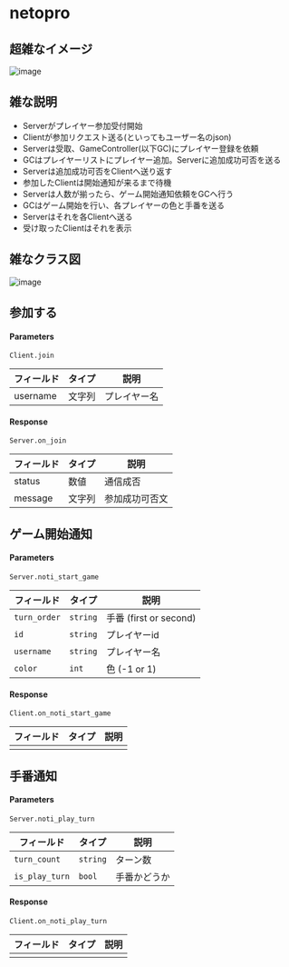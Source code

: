 # netopro

## 超雑なイメージ
![image](https://user-images.githubusercontent.com/12966452/33601139-b1561446-d9ee-11e7-9200-eadb88bfc2e9.png)

## 雑な説明
- Serverがプレイヤー参加受付開始
- Clientが参加リクエスト送る(といってもユーザー名のjson)
- Serverは受取、GameController(以下GC)にプレイヤー登録を依頼
- GCはプレイヤーリストにプレイヤー追加。Serverに追加成功可否を送る
- Serverは追加成功可否をClientへ送り返す
- 参加したClientは開始通知が来るまで待機
- Serverは人数が揃ったら、ゲーム開始通知依頼をGCへ行う
- GCはゲーム開始を行い、各プレイヤーの色と手番を送る
- Serverはそれを各Clientへ送る
- 受け取ったClientはそれを表示

## 雑なクラス図
![image](https://user-images.githubusercontent.com/12966452/33793640-3ebc8754-dcfe-11e7-8032-7a3bcc541455.png)


## 参加する
#### Parameters
`Client.join`

| フィールド    | タイプ | 説明     |
|----------|-----|--------|
| username | 文字列 | プレイヤー名 |

#### Response
`Server.on_join`

| フィールド   | タイプ | 説明      |
|---------|-----|---------|
| status  | 数値  | 通信成否    |
| message | 文字列 | 参加成功可否文 |

## ゲーム開始通知
#### Parameters
`Server.noti_start_game`

| フィールド        | タイプ  | 説明                   |
|--------------|------|----------------------|
| `turn_order` | `string`  | 手番 (first or second) |
| `id`           | `string` | プレイヤーid              |
| `username`     | `string`  | プレイヤー名               |
| `color`        | `int`   | 色 (-1 or 1)          |

#### Response
`Client.on_noti_start_game`

| フィールド | タイプ | 説明  |
|-------|-----|-----|
|       |     |     |


## 手番通知
#### Parameters
`Server.noti_play_turn`

| フィールド        | タイプ  | 説明                   |
|--------------|------|----------------------|
| `turn_count`   | `string`  | ターン数 |
| `is_play_turn` | `bool` | 手番かどうか              |

#### Response
`Client.on_noti_play_turn`

| フィールド | タイプ | 説明  |
|-------|-----|-----|
|       |     |     |
